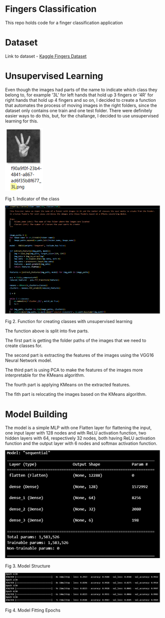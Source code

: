# Fingers Classification
This repo holds code for a finger classification application

# Dataset
Link to dataset - [Kaggle Fingers Dataset](https://www.kaggle.com/datasets/koryakinp/fingers)

# Unsupervised Learning
Even though the images had parts of the name to indicate which class they belong to, for example '3L' for left hands that hold up 3 fingers or '4R' for right hands that hold up 4 fingers and so on, I decided to create a function that automates the process of moving images in the right folders, since the dataset only contains one train and one test folder. There were definitely easier ways to do this, but, for the challange, I decided to use unsupervised learning for this.


![Photo_class_distinction](assests/Photo_class_distinction.png "Fig 1. Indicator of the class")

Fig 1. Indicator of the class


![Creating_classes_function](assests/creating_classes_function.png "Fig 2. Function for creating classes with unsupervised learning")

Fig 2. Function for creating classes with unsupervised learning

The function above is split into five parts.

The first part is getting the folder paths of the images that we need to create classes for.

The second part is extracting the features of the images using the VGG16 Neural Network model.

The third part is using PCA to make the features of the images more interpretable for the KMeans algorithm.

The fourth part is applying KMeans on the extracted features.

The fith part is relocating the images based on the KMeans algorithm.

# Model Building
The model is a simple MLP with one Flatten layer for flattening the input, one input layer with 128 nodes and with ReLU activation function, two hidden layers with 64, respectively 32 nodes, both having ReLU activation function and the output layer with 6 nodes and softmax activation function.

![Model](assests/Model.png "Fig 3. Model Structure")

Fig 3. Model Structure

![Model Epochs](assests/model_epochs.png "Fig 4. Model Fitting Epochs")

Fig 4. Model Fitting Epochs